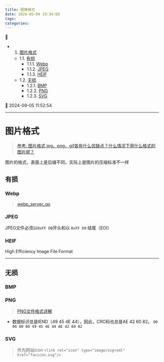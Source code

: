 ```yaml
---
title: 图像格式
date: 2020-05-04 19:34:08
tags: 
categories: 
---
```


💠

- 1. [图片格式](#图片格式)
    - 1.1. [有损](#有损)
        - 1.1.1. [Webp](#webp)
        - 1.1.2. [JPEG](#jpeg)
        - 1.1.3. [HEIF](#heif)
    - 1.2. [无损](#无损)
        - 1.2.1. [BMP](#bmp)
        - 1.2.2. [PNG](#png)
        - 1.2.3. [SVG](#svg)

💠 2024-09-05 11:52:54
****************************************
# 图片格式
> [参考: 图片格式 jpg、png、gif各有什么优缺点？什么情况下用什么格式的图片呢？](https://www.zhihu.com/question/20028452)  

图片的格式，表面上是后缀不同，实际上是图片的压缩标准不一样

## 有损

### Webp
> [webp_server_go](https://github.com/webp-sh/webp_server_go)

### JPEG

JPEG文件必须以`0xFF DB`开头和以 `0xFF D9` 结尾（EOI）

### HEIF
High Efficiency Image File Format

************************

## 无损
### BMP

### PNG
> [PNG文件格式详解](https://blog.mythsman.com/post/5d2d62b4a2005d74040ef7eb/)  

- 数据标识总是IEND（49 45 4E 44），因此，CRC码也总是AE 42 60 82。 `00 00 00 00 49 45 4E 44 AE 42 60 82`

### SVG

> 作为网站icon `<link rel="icon" type="image/svg+xml" href="favicon.svg"/>`